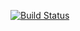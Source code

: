 [![Build Status](https://travis-ci.org/Link-God/Course-Work.svg?branch=master)](https://travis-ci.org/Link-God/Course-Work)
